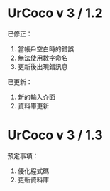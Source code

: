 # UrCoco v 3 / 1.2

已修正：

1. 當帳戶空白時的錯誤
2. 無法使用數字命名
3. 更新後出現錯訊息

已更新：

1. 新的輸入介面
2. 資料庫更新

# UrCoco v 3 / 1.3

預定事項：

1. 優化程式碼
2. 更新資料庫
